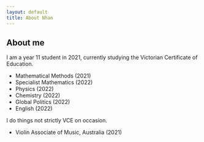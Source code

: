 ```yaml
---
layout: default
title: About Nhan
---
```


## About me
I am a year 11 student in 2021, currently studying the Victorian Certificate of Education.
- Mathematical Methods (2021)
- Specialist Mathematics (2022)
- Physics (2022)
- Chemistry (2022)
- Global Politics (2022)
- English (2022)

I do things not strictly VCE on occasion.
- Violin Associate of Music, Australia (2021)
